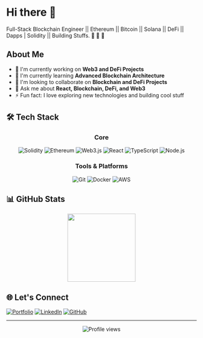# Hi there 👋

Full-Stack Blockchain Engineer || Ethereum || Bitcoin || Solana || DeFi || Dapps | Solidity || Building Stuffs. 🦊 🚀 💫

## About Me

- 🔭 I'm currently working on **Web3 and DeFi Projects**
- 🌱 I'm currently learning **Advanced Blockchain Architecture**
- 👯 I'm looking to collaborate on **Blockchain and DeFi Projects**
- 💬 Ask me about **React, Blockchain, DeFi, and Web3**
- ⚡ Fun fact: I love exploring new technologies and building cool stuff

## 🛠️ Tech Stack

<div align="center">

### Core
![Solidity](https://img.shields.io/badge/Solidity-363636?style=flat-square&logo=solidity&logoColor=white)
![Ethereum](https://img.shields.io/badge/Ethereum-3C3C3D?style=flat-square&logo=ethereum&logoColor=white)
![Web3.js](https://img.shields.io/badge/Web3.js-F16822?style=flat-square&logo=web3.js&logoColor=white)
![React](https://img.shields.io/badge/React-20232A?style=flat-square&logo=react&logoColor=61DAFB)
![TypeScript](https://img.shields.io/badge/TypeScript-007ACC?style=flat-square&logo=typescript&logoColor=white)
![Node.js](https://img.shields.io/badge/Node.js-339933?style=flat-square&logo=node.js&logoColor=white)

### Tools & Platforms
![Git](https://img.shields.io/badge/Git-F05032?style=flat-square&logo=git&logoColor=white)
![Docker](https://img.shields.io/badge/Docker-2496ED?style=flat-square&logo=docker&logoColor=white)
![AWS](https://img.shields.io/badge/AWS-232F3E?style=flat-square&logo=amazon-aws&logoColor=white)

</div>

## 📊 GitHub Stats

<div align="center">
  <img height="180em" src="https://github-readme-stats-eight-theta.vercel.app/api?username=olamide-81&show_icons=true&theme=dark&include_all_commits=true&count_private=true"/>
</div>

## 🌐 Let's Connect

[![Portfolio](https://img.shields.io/badge/Portfolio-000000?style=for-the-badge&logo=About.me&logoColor=white)](https://olamidev1.netlify.app)
[![LinkedIn](https://img.shields.io/badge/LinkedIn-0077B5?style=for-the-badge&logo=linkedin&logoColor=white)](https://www.linkedin.com/in/victor-olatunde-49747320a/)
[![GitHub](https://img.shields.io/badge/GitHub-100000?style=for-the-badge&logo=github&logoColor=white)](https://github.com/olamide-81)

---

<div align="center">
  <img src="https://komarev.com/ghpvc/?username=olamide-81&label=Profile%20views&color=0e75b6&style=flat" alt="Profile views" />
</div> 
